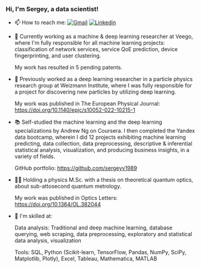 ### Hi, I'm Sergey, a data scientist!

- 📫 How to reach me: [![Gmail](https://img.shields.io/badge/-c14438?style=flat&logo=Gmail&logoColor=white)](mailto:sergeyv1989@gmail.com)   [![Linkedin](https://img.shields.io/badge/-blue?style=flat&logo=Linkedin&logoColor=white)](https://www.linkedin.com/in/sergey-volkovich/) 
- 💼 Currently working as a machine & deep learning researcher at Veego, where I'm fully responsible for all machine learning projects: classification of network services, service QoE prediction, device fingerprinting, and user clustering.

  My work has resulted in 5 pending patents.
- 🔬 Previously worked as a deep learning researcher in a particle physics research group at Weizmann Institute, where I was fully responsible for a project for discovering new particles by utilizing deep learning.

  My work was published in The European Physical Journal: https://doi.org/10.1140/epjc/s10052-022-10215-1
- 📚 Self-studied the machine learning and the deep learning specializations by Andrew Ng on Coursera. I then completed the Yandex data bootcamp, wherein I did 12 projects exhibiting machine learning predicting, data collection, data preprocessing, descriptive & inferential statistical analysis, visualization, and producing business insights, in a variety of fields.

  GitHub portfolio: https://github.com/sergeyv1989
- 👨‍🎓 Holding a physics M.Sc. with a thesis on theoretical quantum optics, about sub-attosecond quantum metrology.

  My work was published in Optics Letters: https://doi.org/10.1364/OL.382044
- 🔧 I'm skilled at:

  Data analysis: Traditional and deep machine learning, database querying, web scraping, data preprocessing, exploratory and statistical data analysis, visualization
  
  Tools:	SQL, Python (Scikit-learn, TensorFlow, Pandas, NumPy, SciPy, Matplotlib, Plotly), Excel, Tableau, Mathematica, MATLAB

<!--
**sergeyv1989/sergeyv1989** is a ✨ _special_ ✨ repository because its `README.md` (this file) appears on your GitHub profile.

Here are some ideas to get you started:

- 🔭 I’m currently working on ...
- 🌱 I’m currently learning ...
- 👯 I’m looking to collaborate on ...
- 🤔 I’m looking for help with ...
- 💬 Ask me about ...
- 📫 How to reach me: ...
- 😄 Pronouns: ...
-->
